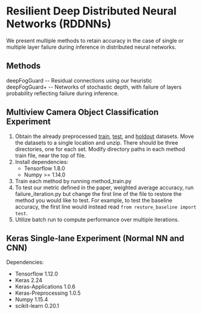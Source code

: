 # Resilient Deep Distributed Neural Networks (RDDNNs)
We present multiple methods to retain accuracy in the case of single or multiple layer failure during inference in distributed neural networks.

## Methods
deepFogGuard -- Residual connections using our heuristic  
deepFogGuard+ -- Networks of stochastic depth, with failure of layers probability reflecting failure during inference.  

## Multiview Camera Object Classification Experiment
1. Obtain the already preprocessed [train](https://anonymousfiles.io/3GVNxBrV/), [test](https://anonymousfiles.io/PF7jVmsN/), and [holdout](https://anonymousfiles.io/wPsdRDxB/) datasets. Move the datasets to a single location and unzip. There should be three directories, one for each set. Modify directory paths in each method train file, near the top of file.
2. Install dependencies:
    * Tensorflow 1.8.0
    * Numpy >= 1.14.0
3. Train each method by running method\_train.py
4. To test our metric defined in the paper, weighted average accuracy, run failure\_iteration.py but change the first line of the file to restore the method you would like to test. For example, to test the baseline accuracy, the first line would instead read `from restore_baseline import test`.
5. Utilize batch run to compute performance over multiple iterations.

## Keras Single-lane Experiment (Normal NN and CNN)
Dependencies:
   * Tensorflow 1.12.0
   * Keras 2.24
   * Keras-Applications 1.0.6
   * Keras-Preprocessing 1.0.5
   * Numpy 1.15.4
   * scikit-learn 0.20.1
